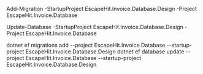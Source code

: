 ﻿Add-Migration -StartupProject EscapeHit.Invoice.Database.Design -Project EscapeHit.Invoice.Database <Name>

Update-Database -StartupProject EscapeHit.Invoice.Database.Design -Project EscapeHit.Invoice.Database

dotnet ef migrations add <Name> --project EscapeHit.Invoice.Database --startup-project EscapeHit.Invoice.Database.Design
dotnet ef database update  --project EscapeHit.Invoice.Database --startup-project EscapeHit.Invoice.Database.Design
